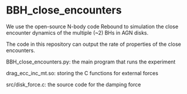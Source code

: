 # BBH_close_encounters
We use the open-source N-body code Rebound to simulation the close encounter dynamics of the multiple (~2) BHs in AGN disks. 

The code in this repository can output the rate of properties of the close encounters.

BBH_close_encounters.py: the main program that runs the experiment

drag_ecc_inc_mt.so: storing the C functions for external forces

src/disk_force.c: the source code for the damping force 

